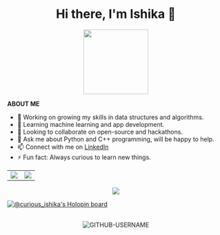 <h1 align = "center">Hi there, I'm Ishika 👋</h1>
<p align = "center">
  <img src = "https://c.tenor.com/EU5PsyIFwRUAAAAi/wumpus-discord.gif", height = "150", width = "150">
 </p>

**ABOUT ME**<br>
- 🔭 Working on growing my skills in data structures and algorithms.
- 🌱 Learning machine learning and app development.
- 👯 Looking to collaborate on open-source and hackathons.
- 💬 Ask me about Python and C++ programming, will be happy to help.
- 📫 Connect with me on [LinkedIn](https://www.linkedin.com/in/ishika-punchariya-7a286121b)
- ⚡ Fun fact: Always curious to learn new things.
 
 <table border = "0">
  <tr>
 <a href="https://github.com/Ishika2/github-readme-stats">
  <td><img align="center" src="https://github-readme-stats.vercel.app/api?username=Ishika2&show_icons=true&theme=radical" />
</a>

<a href="https://github.com/Ishika2/github-readme-stats">
  <td><img align="center" src="https://github-readme-streak-stats.herokuapp.com/?user=Ishika2" />
</a>
    </tr>
</table>
<p align = "center">
<img align="center" src="https://github-readme-stats.vercel.app/api/top-langs/?username=Ishika2&layout=compact" />
</p> 

[![@curious_ishika's Holopin board](https://holopin.me/curious_ishika)](https://holopin.io/@curious_ishika)

<p align = "center">
  <!--<font style = "courier new"> <i>VISITOR COUNT</i> </font>-->
  <br>
  <!--<img src = "https://profile-counter.glitch.me/{Ishika2}/count.svg">-->
  <img src="https://komarev.com/ghpvc/?username=Ishika2&label=PROFILE+VIEWS&color=green&style=plastic" alt="GITHUB-USERNAME" />
</p>

<!-- [![GitHub Streak](https://github-readme-streak-stats.herokuapp.com/?user=DenverCoder1)](https://git.io/streak-stats) -->
<!--- &nbsp&nbsp&nbsp&nbsp&nbsp&nbsp&nbsp&nbsp&nbsp&nbsp&nbsp&nbsp&nbsp&nbsp&nbsp&nbsp&nbsp&nbsp&nbsp&nbsp&nbsp&nbsp&nbsp&nbsp -->
